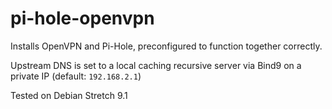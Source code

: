 # pi-hole-openvpn

Installs OpenVPN and Pi-Hole, preconfigured to function together correctly. 

Upstream DNS is set to a local caching recursive server via Bind9 on a private IP (default: `192.168.2.1`)

Tested on Debian Stretch 9.1
